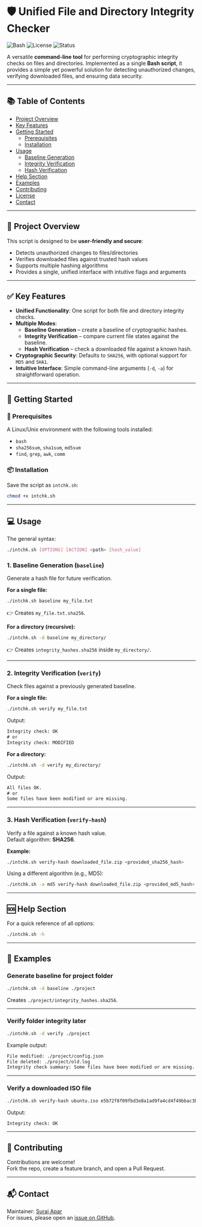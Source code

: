 # 🛡️ Unified File and Directory Integrity Checker

![Bash](https://img.shields.io/badge/shell-bash-green)
![License](https://img.shields.io/badge/license-MIT-blue)
![Status](https://img.shields.io/badge/status-stable-success)

A versatile **command-line tool** for performing cryptographic integrity checks on files and directories. Implemented as a single **Bash script**, it provides a simple yet powerful solution for detecting unauthorized changes, verifying downloaded files, and ensuring data security.

---

## 📚 Table of Contents

- [Project Overview](#project-overview)
- [Key Features](#key-features)
- [Getting Started](#getting-started)
  - [Prerequisites](#prerequisites)
  - [Installation](#installation)
- [Usage](#usage)
  - [Baseline Generation](#1-baseline-generation-baseline)
  - [Integrity Verification](#2-integrity-verification-verify)
  - [Hash Verification](#3-hash-verification-verify-hash)
- [Help Section](#help-section)
- [Examples](#examples)
- [Contributing](#contributing)
- [License](#license)
- [Contact](#contact)

---

## 📖 Project Overview

This script is designed to be **user-friendly and secure**:

- Detects unauthorized changes to files/directories
- Verifies downloaded files against trusted hash values
- Supports multiple hashing algorithms
- Provides a single, unified interface with intuitive flags and arguments

---

## ✅ Key Features

- **Unified Functionality**: One script for both file and directory integrity checks.  
- **Multiple Modes**:
  - **Baseline Generation** – create a baseline of cryptographic hashes.  
  - **Integrity Verification** – compare current file states against the baseline.  
  - **Hash Verification** – check a downloaded file against a known hash.  
- **Cryptographic Security**: Defaults to `SHA256`, with optional support for `MD5` and `SHA1`.  
- **Intuitive Interface**: Simple command-line arguments (`-d`, `-a`) for straightforward operation.  

---

## 🚀 Getting Started

### 🔧 Prerequisites

A Linux/Unix environment with the following tools installed:

- `bash`
- `sha256sum`, `sha1sum`, `md5sum`
- `find`, `grep`, `awk`, `comm`

### 📦 Installation

Save the script as `intchk.sh`:

```bash
chmod +x intchk.sh
```

---

## 💻 Usage

The general syntax:

```bash
./intchk.sh [OPTIONS] [ACTION] <path> [hash_value]
```

### 1. Baseline Generation (`baseline`)

Generate a hash file for future verification.

**For a single file:**

```bash
./intchk.sh baseline my_file.txt
```

👉 Creates `my_file.txt.sha256`.

**For a directory (recursive):**

```bash
./intchk.sh -d baseline my_directory/
```

👉 Creates `integrity_hashes.sha256` inside `my_directory/`.

---

### 2. Integrity Verification (`verify`)

Check files against a previously generated baseline.

**For a single file:**

```bash
./intchk.sh verify my_file.txt
```

Output:

```txt
Integrity check: OK
# or
Integrity check: MODIFIED
```

**For a directory:**

```bash
./intchk.sh -d verify my_directory/
```

Output:

```txt
All files OK.
# or
Some files have been modified or are missing.
```

---

### 3. Hash Verification (`verify-hash`)

Verify a file against a known hash value.  
Default algorithm: **SHA256**.

**Example:**

```bash
./intchk.sh verify-hash downloaded_file.zip <provided_sha256_hash>
```

Using a different algorithm (e.g., MD5):

```bash
./intchk.sh -a md5 verify-hash downloaded_file.zip <provided_md5_hash>
```

---

## 🆘 Help Section

For a quick reference of all options:

```bash
./intchk.sh -h
```

---

## 📂 Examples

### Generate baseline for project folder

```bash
./intchk.sh -d baseline ./project
```

Creates `./project/integrity_hashes.sha256`.

---

### Verify folder integrity later

```bash
./intchk.sh -d verify ./project
```

Example output:

```txt
File modified: ./project/config.json
File deleted: ./project/old.log
Integrity check summary: Some files have been modified or are missing.
```

---

### Verify a downloaded ISO file

```bash
./intchk.sh verify-hash ubuntu.iso e5b72f8f09fbd3e8a1ad9fa4cd4f49bbac3b...
```

Output:

```txt
Integrity check: OK
```

---

## 🤝 Contributing

Contributions are welcome!  
Fork the repo, create a feature branch, and open a Pull Request.

---



## 📬 Contact

Maintainer: [Suraj Apar](https://github.com/surajapar)  
For issues, please open an [issue on GitHub](https://github.com/surajapar).


